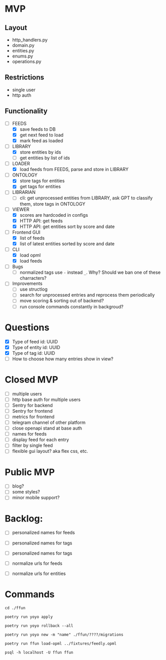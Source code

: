 
# MVP

## Layout

- http_handlers.py
- domain.py
- entities.py
- enums.py
- operations.py

## Restrictions

- single user
- http auth

## Functionality

- [ ] FEEDS
  - [x] save feeds to DB
  - [x] get next feed to load
  - [x] mark feed as loaded
- [ ] LIBRARY
  - [x] store entities by ids
  - [ ] get entities by list of ids
- [ ] LOADER
  - [x] load feeds from FEEDS, parse and store in LIBRARY
- [ ] ONTOLOGY
  - [x] store tags for entities
  - [x] get tags for entities
- [ ] LIBRARIAN
  - [ ] cli: get unprocessed entities from LIBRARY, ask GPT to classify them, store tags in ONTOLOGY
- [ ] VIEWER
  - [x] scores are hardcoded in configs
  - [x] HTTP API: get feeds
  - [x] HTTP API: get entities sort by score and date
- [ ] Frontend GUI
  - [x] list of feeds
  - [x] list of latest entities sorted by score and date
- [ ] CLI
  - [x] load opml
  - [x] load feeds
- [ ] Bugs
  - [ ] normalized tags use `-` instead `_`. Why? Should we ban one of these charracters?
- [ ] Improvements
  - [ ] use structlog
  - [ ] search for unprocessed entries and reprocess them periodically
  - [ ] move scoring & sorting out of backend?
  - [ ] run console commands constantly in backgroud?

# Questions

- [x] Type of feed id: UUID
- [x] Type of entity id: UUID
- [x] Type of tag id: UUID
- [ ] How to choose how many entries show in view?

# Closed MVP

- [ ] multiple users
- [ ] http base auth for multiple users
- [ ] Sentry for backend
- [ ] Sentry for frontend
- [ ] metrics for frontend
- [ ] telegram channel of other platform
- [ ] close openapi stand at base auth
- [ ] names for feeds
- [ ] display feed for each entry
- [ ] filter by single feed
- [ ] flexible gui layout? aka flex css, etc.

# Public MVP

- [ ] blog?
- [ ] some styles?
- [ ] minor mobile support?

# Backlog:

- [ ] personalized names for feeds
- [ ] personalized names for tags
- [ ] personalized names for tags
- [ ] normalize urls for feeds
- [ ] normalize urls for entities


# Commands

```
cd ./ffun

poetry run yoyo apply

poetry run yoyo rollback --all

poetry run yoyo new -m "name" ./ffun/????/migrations

poetry run ffun load-opml ../fixtures/feedly.opml

```

```
psql -h localhost -U ffun ffun

```
